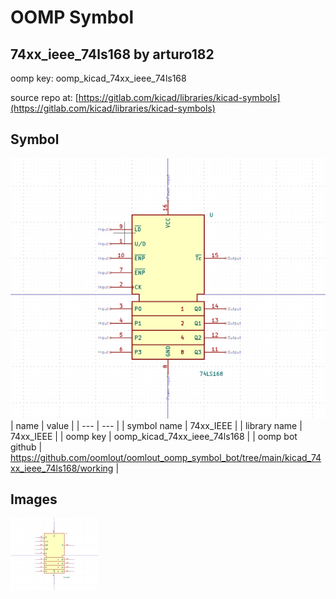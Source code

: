 # OOMP Symbol  
## 74xx_ieee_74ls168  by arturo182  
  
oomp key: oomp_kicad_74xx_ieee_74ls168  
  
source repo at: [https://gitlab.com/kicad/libraries/kicad-symbols](https://gitlab.com/kicad/libraries/kicad-symbols)  
## Symbol  
  
[![working.png](working_600.png)](working.png)  
| name | value | 
| --- | --- | 
| symbol name | 74xx_IEEE | 
| library name | 74xx_IEEE | 
| oomp key | oomp_kicad_74xx_ieee_74ls168 | 
| oomp bot github | https://github.com/oomlout/oomlout_oomp_symbol_bot/tree/main/kicad_74xx_ieee_74ls168/working | 
## Images  
  
[![working.png](working_140.png)](working.png)  
